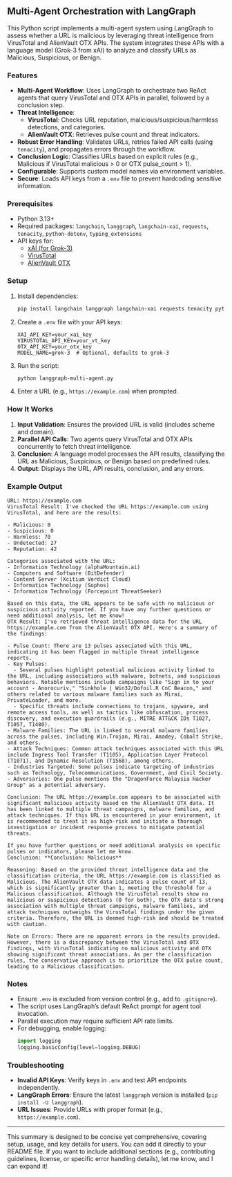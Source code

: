 ## Multi-Agent Orchestration with LangGraph

This Python script implements a multi-agent system using LangGraph to assess whether a URL is malicious by leveraging threat intelligence from VirusTotal and AlienVault OTX APIs. The system integrates these APIs with a language model (Grok-3 from xAI) to analyze and classify URLs as Malicious, Suspicious, or Benign.

### Features
- **Multi-Agent Workflow**: Uses LangGraph to orchestrate two ReAct agents that query VirusTotal and OTX APIs in parallel, followed by a conclusion step.
- **Threat Intelligence**:
  - **VirusTotal**: Checks URL reputation, malicious/suspicious/harmless detections, and categories.
  - **AlienVault OTX**: Retrieves pulse count and threat indicators.
- **Robust Error Handling**: Validates URLs, retries failed API calls (using `tenacity`), and propagates errors through the workflow.
- **Conclusion Logic**: Classifies URLs based on explicit rules (e.g., Malicious if VirusTotal malicious > 0 or OTX pulse_count > 1).
- **Configurable**: Supports custom model names via environment variables.
- **Secure**: Loads API keys from a `.env` file to prevent hardcoding sensitive information.

### Prerequisites
- Python 3.13+
- Required packages: `langchain`, `langgraph`, `langchain-xai`, `requests`, `tenacity`, `python-dotenv`, `typing_extensions`
- API keys for:
  - [xAI (for Grok-3)]("https://x.ai/api")
  - [VirusTotal]("https://www.virustotal.com/gui/join-us")
  - [AlienVault OTX]("https://otx.alienvault.com/api")

### Setup
1. Install dependencies:
   ```bash
   pip install langchain langgraph langchain-xai requests tenacity python-dotenv typing_extensions
   ```
2. Create a `.env` file with your API keys:
   ```
   XAI_API_KEY=your_xai_key
   VIRUSTOTAL_API_KEY=your_vt_key
   OTX_API_KEY=your_otx_key
   MODEL_NAME=grok-3  # Optional, defaults to grok-3
   ```
3. Run the script:
   ```bash
   python langgraph-multi-agent.py
   ```
4. Enter a URL (e.g., `https://example.com`) when prompted.

### How It Works
1. **Input Validation**: Ensures the provided URL is valid (includes scheme and domain).
2. **Parallel API Calls**: Two agents query VirusTotal and OTX APIs concurrently to fetch threat intelligence.
3. **Conclusion**: A language model processes the API results, classifying the URL as Malicious, Suspicious, or Benign based on predefined rules.
4. **Output**: Displays the URL, API results, conclusion, and any errors.

### Example Output
```
URL: https://example.com
VirusTotal Result: I've checked the URL https://example.com using VirusTotal, and here are the results:

- Malicious: 0
- Suspicious: 0
- Harmless: 70
- Undetected: 27
- Reputation: 42

Categories associated with the URL:
- Information Technology (alphaMountain.ai)
- Computers and Software (BitDefender)
- Content Server (Xcitium Verdict Cloud)
- Information Technology (Sophos)
- Information Technology (Forcepoint ThreatSeeker)

Based on this data, the URL appears to be safe with no malicious or suspicious activity reported. If you have any further questions or need additional analysis, let me know!
OTX Result: I've retrieved threat intelligence data for the URL https://example.com from the AlienVault OTX API. Here's a summary of the findings:

- Pulse Count: There are 13 pulses associated with this URL, indicating it has been flagged in multiple threat intelligence reports.
- Key Pulses: 
  - Several pulses highlight potential malicious activity linked to the URL, including associations with malware, botnets, and suspicious behaviors. Notable mentions include campaigns like "Sign in to your account - Anorocuriv," "Sinkhole | Win32/Dofoil.R CnC Beacon," and others related to various malware families such as Mirai, PrivateLoader, and more.
  - Specific threats include connections to trojans, spyware, and remote access tools, as well as tactics like obfuscation, process discovery, and execution guardrails (e.g., MITRE ATT&CK IDs T1027, T1057, T1480).
- Malware Families: The URL is linked to several malware families across the pulses, including Win.Trojan, Mirai, Amadey, Cobalt Strike, and others.
- Attack Techniques: Common attack techniques associated with this URL include Ingress Tool Transfer (T1105), Application Layer Protocol (T1071), and Dynamic Resolution (T1568), among others.
- Industries Targeted: Some pulses indicate targeting of industries such as Technology, Telecommunications, Government, and Civil Society.
- Adversaries: One pulse mentions the "DragonForce Malaysia Hacker Group" as a potential adversary.

Conclusion: The URL https://example.com appears to be associated with significant malicious activity based on the AlienVault OTX data. It has been linked to multiple threat campaigns, malware families, and attack techniques. If this URL is encountered in your environment, it is recommended to treat it as high-risk and initiate a thorough investigation or incident response process to mitigate potential threats. 

If you have further questions or need additional analysis on specific pulses or indicators, please let me know.
Conclusion: **Conclusion: Malicious**

Reasoning: Based on the provided threat intelligence data and the classification criteria, the URL https://example.com is classified as Malicious. The AlienVault OTX data indicates a pulse count of 13, which is significantly greater than 1, meeting the threshold for a Malicious classification. Although the VirusTotal results show no malicious or suspicious detections (0 for both), the OTX data's strong association with multiple threat campaigns, malware families, and attack techniques outweighs the VirusTotal findings under the given criteria. Therefore, the URL is deemed high-risk and should be treated with caution.

Note on Errors: There are no apparent errors in the results provided. However, there is a discrepancy between the VirusTotal and OTX findings, with VirusTotal indicating no malicious activity and OTX showing significant threat associations. As per the classification rules, the conservative approach is to prioritize the OTX pulse count, leading to a Malicious classification.
```

### Notes
- Ensure `.env` is excluded from version control (e.g., add to `.gitignore`).
- The script uses LangGraph’s default ReAct prompt for agent tool invocation.
- Parallel execution may require sufficient API rate limits.
- For debugging, enable logging:
  ```python
  import logging
  logging.basicConfig(level=logging.DEBUG)
  ```

### Troubleshooting
- **Invalid API Keys**: Verify keys in `.env` and test API endpoints independently.
- **LangGraph Errors**: Ensure the latest `langgraph` version is installed (`pip install -U langgraph`).
- **URL Issues**: Provide URLs with proper format (e.g., `https://example.com`).

---

This summary is designed to be concise yet comprehensive, covering setup, usage, and key details for users. You can add it directly to your README file. If you want to include additional sections (e.g., contributing guidelines, license, or specific error handling details), let me know, and I can expand it!